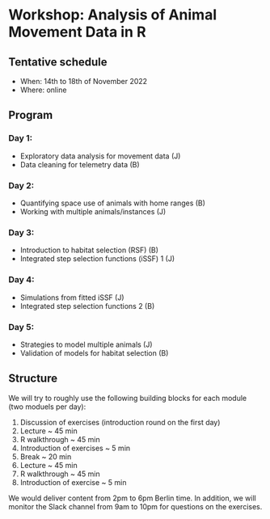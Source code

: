 # Workshop: Analysis of Animal Movement Data in R

## Tentative schedule

- When: 14th to 18th of November 2022
- Where: online

## Program

### Day 1:
 - Exploratory data analysis for movement data (J)
 - Data cleaning for telemetry data (B)
 
### Day 2:
 - Quantifying space use of animals with home ranges (B)
 - Working with multiple animals/instances (J)
 
### Day 3:
 - Introduction to habitat selection (RSF) (B)
 - Integrated step selection functions (iSSF) 1 (J)
 
### Day 4:
 - Simulations from fitted iSSF (J)
 - Integrated step selection functions 2 (B)
 
### Day 5:
 - Strategies to model multiple animals (J)
 - Validation of models for habitat selection (B)


## Structure

We will try to roughly use the following building blocks for each module (two moduels per day): 

 1. Discussion of exercises (introduction round on the first day)
 2. Lecture ~ 45 min
 3. R walkthrough ~ 45 min
 4. Introduction of exercises ~ 5 min
 5. Break ~ 20 min
 6. Lecture ~ 45 min
 7. R walkthrough ~ 45 min
 8. Introduction of exercise ~ 5 min

We would deliver content from 2pm to 6pm Berlin time. In addition, we will monitor the Slack channel from 9am to 10pm for questions on the exercises.